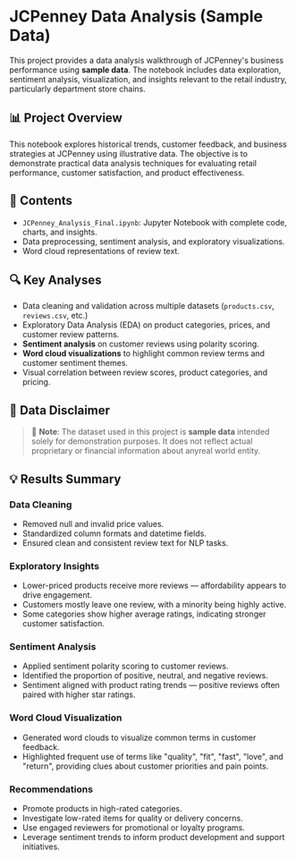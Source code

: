 # JCPenney Data Analysis (Sample Data)

This project provides a data analysis walkthrough of JCPenney's business performance using **sample data**. The notebook includes data exploration, sentiment analysis, visualization, and insights relevant to the retail industry, particularly department store chains.

## 📊 Project Overview

This notebook explores historical trends, customer feedback, and business strategies at JCPenney using illustrative data. The objective is to demonstrate practical data analysis techniques for evaluating retail performance, customer satisfaction, and product effectiveness.

## 📁 Contents

- `JCPenney_Analysis_Final.ipynb`: Jupyter Notebook with complete code, charts, and insights.
- Data preprocessing, sentiment analysis, and exploratory visualizations.
- Word cloud representations of review text.

## 🔍 Key Analyses

- Data cleaning and validation across multiple datasets (`products.csv`, `reviews.csv`, etc.)
- Exploratory Data Analysis (EDA) on product categories, prices, and customer review patterns.
- **Sentiment analysis** on customer reviews using polarity scoring.
- **Word cloud visualizations** to highlight common review terms and customer sentiment themes.
- Visual correlation between review scores, product categories, and pricing.

## 🧾 Data Disclaimer

> 📌 **Note**: The dataset used in this project is **sample data** intended solely for demonstration purposes. It does not reflect actual proprietary or financial information about anyreal world entity.

## 💡 Results Summary

### Data Cleaning
- Removed null and invalid price values.
- Standardized column formats and datetime fields.
- Ensured clean and consistent review text for NLP tasks.

### Exploratory Insights
- Lower-priced products receive more reviews — affordability appears to drive engagement.
- Customers mostly leave one review, with a minority being highly active.
- Some categories show higher average ratings, indicating stronger customer satisfaction.

### Sentiment Analysis
- Applied sentiment polarity scoring to customer reviews.
- Identified the proportion of positive, neutral, and negative reviews.
- Sentiment aligned with product rating trends — positive reviews often paired with higher star ratings.

### Word Cloud Visualization
- Generated word clouds to visualize common terms in customer feedback.
- Highlighted frequent use of terms like "quality", "fit", "fast", "love", and "return", providing clues about customer priorities and pain points.

### Recommendations
- Promote products in high-rated categories.
- Investigate low-rated items for quality or delivery concerns.
- Use engaged reviewers for promotional or loyalty programs.
- Leverage sentiment trends to inform product development and support initiatives.


